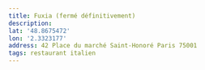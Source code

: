 ```yaml
---
title: Fuxia (fermé définitivement)
description:
lat: '48.8675472'
lon: '2.3323177'
address: 42 Place du marché Saint-Honoré Paris 75001
tags: restaurant italien
---
```

